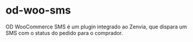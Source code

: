 # od-woo-sms
OD WooCommerce SMS é um plugin integrado ao Zenvia, que dispara um SMS com o status do pedido para o comprador.
